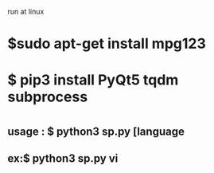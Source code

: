 run at linux

<h1>$sudo apt-get install mpg123</h1>
<h1>$ pip3 install PyQt5 tqdm subprocess<h1>
 
<h2>usage : $ python3 sp.py [language</h2>
<h2>ex:$ python3 sp.py vi</h2>
